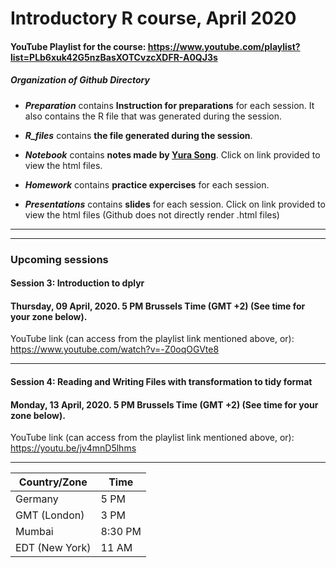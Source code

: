 # Introductory R course, April 2020

#### YouTube Playlist for the course: https://www.youtube.com/playlist?list=PLb6xuk42G5nzBasXOTCvzcXDFR-A0QJ3s

##### Organization of Github Directory

- ***Preparation*** contains **Instruction for preparations** for each session. It also contains the R file that was generated during the session.

- ***R_files*** contains **the file generated during the session**.

- ***Notebook*** contains **notes made by [Yura Song](https://github.com/yurasong)**. Click on link provided to view the html files.

- ***Homework*** contains **practice expercises** for each session.

- ***Presentations*** contains **slides** for each session. Click on link provided to view the html files (Github does not directly render .html files)
***
***
### Upcoming sessions

#### Session 3: Introduction to dplyr
#### Thursday, 09 April, 2020. 5 PM Brussels Time (GMT +2) (**See time for your zone below**).
YouTube link (can access from the playlist link mentioned above, or): https://www.youtube.com/watch?v=-Z0oqOGVte8
***
#### Session 4: Reading and Writing Files with transformation to tidy format
#### Monday, 13 April, 2020. 5 PM Brussels Time (GMT +2) (**See time for your zone below**). 
YouTube link (can access from the playlist link mentioned above, or): https://youtu.be/jv4mnD5lhms
***
Country/Zone | Time
--------|------
Germany | 5 PM
GMT (London) | 3 PM
Mumbai | 8:30 PM
EDT (New York) | 11 AM
